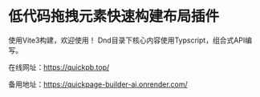 # 低代码拖拽元素快速构建布局插件

使用Vite3构建，欢迎使用！
Dnd目录下核心内容使用Typscript，组合式API编写。

在线网址：https://quickpb.top/

备用地址：https://quickpage-builder-ai.onrender.com/
